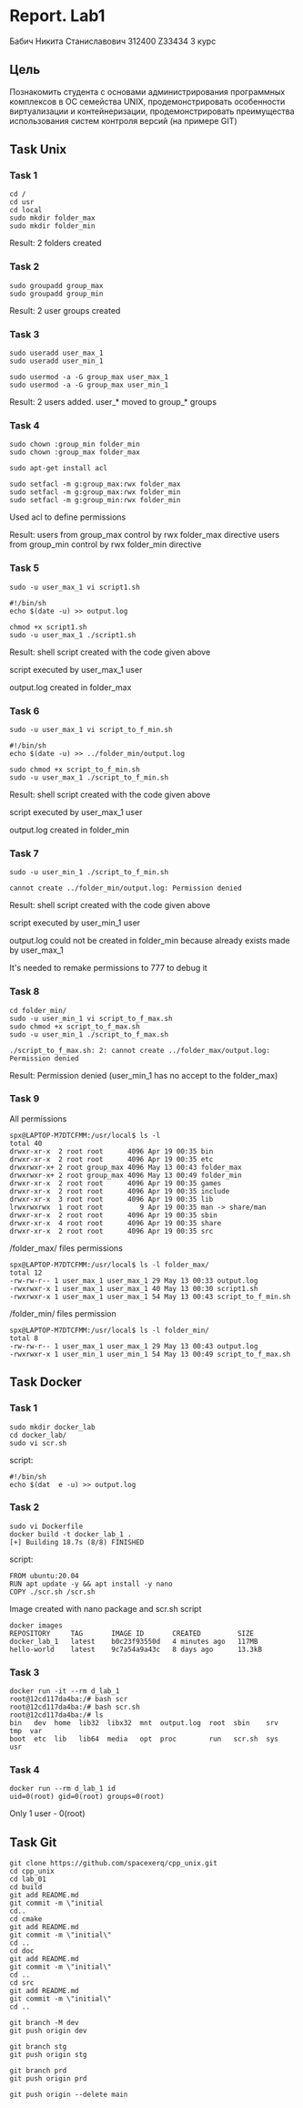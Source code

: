 # Report. Lab1
Бабич Никита Станиславович 312400 Z33434 3 курс

## Цель
Познакомить студента с основами администрирования программных комплексов в ОС семейства UNIX, продемонстрировать особенности виртуализации и контейнеризации, продемонстрировать преимущества использования систем контроля версий (на
    примере GIT)
## Task Unix
### Task 1
    cd /
    cd usr
    cd local
    sudo mkdir folder_max
    sudo mkdir folder_min

Result: 2 folders created
### Task 2
    sudo groupadd group_max
    sudo groupadd group_min

Result: 2 user groups created
### Task 3
    sudo useradd user_max_1
    sudo useradd user_min_1

    sudo usermod -a -G group_max user_max_1
    sudo usermod -a -G group_max user_min_1

Result: 2 users added. user_* moved to group_* groups
### Task 4
    sudo chown :group_min folder_min
    sudo chown :group_max folder_max
    
    sudo apt-get install acl

    sudo setfacl -m g:group_max:rwx folder_max
    sudo setfacl -m g:group_max:rwx folder_min
    sudo setfacl -m g:group_min:rwx folder_min

Used acl to define permissions

Result: users from group_max control by rwx folder_max directive
users from group_min control by rwx folder_min directive
### Task 5
    sudo -u user_max_1 vi script1.sh

    #!/bin/sh
    echo $(date -u) >> output.log

    chmod +x script1.sh
    sudo -u user_max_1 ./script1.sh

Result: shell script created with the code given above

script executed by user_max_1 user

output.log created in folder_max
### Task 6
    sudo -u user_max_1 vi script_to_f_min.sh

    #!/bin/sh
    echo $(date -u) >> ../folder_min/output.log

    sudo chmod +x script_to_f_min.sh
    sudo -u user_max_1 ./script_to_f_min.sh

Result: shell script created with the code given above

script executed by user_max_1 user

output.log created in folder_min
### Task 7
    sudo -u user_min_1 ./script_to_f_min.sh

    cannot create ../folder_min/output.log: Permission denied

Result: shell script created with the code given above

script executed by user_min_1 user

output.log could not be created in folder_min because already exists made by user_max_1

It's needed to remake permissions to 777 to debug it
### Task 8
    cd folder_min/
    sudo -u user_min_1 vi script_to_f_max.sh
    sudo chmod +x script_to_f_max.sh
    sudo -u user_min_1 ./script_to_f_max.sh

    ./script_to_f_max.sh: 2: cannot create ../folder_max/output.log: Permission denied
Result: Permission denied (user_min_1 has no accept to the folder_max)
### Task 9
All permissions

    spx@LAPTOP-M7DTCFMM:/usr/local$ ls -l
    total 40
    drwxr-xr-x  2 root root      4096 Apr 19 00:35 bin
    drwxr-xr-x  2 root root      4096 Apr 19 00:35 etc
    drwxrwxr-x+ 2 root group_max 4096 May 13 00:43 folder_max
    drwxrwxr-x+ 2 root group_max 4096 May 13 00:49 folder_min
    drwxr-xr-x  2 root root      4096 Apr 19 00:35 games
    drwxr-xr-x  2 root root      4096 Apr 19 00:35 include
    drwxr-xr-x  3 root root      4096 Apr 19 00:35 lib
    lrwxrwxrwx  1 root root         9 Apr 19 00:35 man -> share/man
    drwxr-xr-x  2 root root      4096 Apr 19 00:35 sbin
    drwxr-xr-x  4 root root      4096 Apr 19 00:35 share
    drwxr-xr-x  2 root root      4096 Apr 19 00:35 src

/folder_max/ files permissions

    spx@LAPTOP-M7DTCFMM:/usr/local$ ls -l folder_max/
    total 12
    -rw-rw-r-- 1 user_max_1 user_max_1 29 May 13 00:33 output.log
    -rwxrwxr-x 1 user_max_1 user_max_1 40 May 13 00:30 script1.sh
    -rwxrwxr-x 1 user_max_1 user_max_1 54 May 13 00:43 script_to_f_min.sh

/folder_min/ files permission

    spx@LAPTOP-M7DTCFMM:/usr/local$ ls -l folder_min/
    total 8
    -rw-rw-r-- 1 user_max_1 user_max_1 29 May 13 00:43 output.log
    -rwxrwxr-x 1 user_min_1 user_min_1 54 May 13 00:49 script_to_f_max.sh

## Task Docker
### Task 1
    sudo mkdir docker_lab
    cd docker_lab/
    sudo vi scr.sh

script:

    #!/bin/sh
    echo $(dat  e -u) >> output.log
### Task 2
    sudo vi Dockerfile
    docker build -t docker_lab_1 .
    [+] Building 18.7s (8/8) FINISHED

script:

    FROM ubuntu:20.04
    RUN apt update -y && apt install -y nano
    COPY ./scr.sh /scr.sh

Image created with nano package and scr.sh script

    docker images
    REPOSITORY     TAG       IMAGE ID       CREATED         SIZE
    docker_lab_1   latest    b0c23f93550d   4 minutes ago   117MB
    hello-world    latest    9c7a54a9a43c   8 days ago      13.3kB
### Task 3
    docker run -it --rm d_lab_1
    root@12cd117da4ba:/# bash scr
    root@12cd117da4ba:/# bash scr.sh
    root@12cd117da4ba:/# ls
    bin   dev  home  lib32  libx32  mnt  output.log  root  sbin    srv  tmp  var
    boot  etc  lib   lib64  media   opt  proc        run   scr.sh  sys  usr
### Task 4
    docker run --rm d_lab_1 id
    uid=0(root) gid=0(root) groups=0(root)

Only 1 user - 0(root)
## Task Git
    git clone https://github.com/spacexerq/cpp_unix.git
    cd cpp_unix
    cd lab_01
    cd build
    git add README.md
    git commit -m \"initial
    cd..
    cd cmake
    git add README.md
    git commit -m \"initial\"
    cd ..
    cd doc
    git add README.md
    git commit -m \"initial\"
    cd ..
    cd src
    git add README.md
    git commit -m \"initial\"
    cd ..
    
    git branch -M dev
    git push origin dev
    
    git branch stg
    git push origin stg
    
    git branch prd
    git push origin prd
    
    git push origin --delete main
